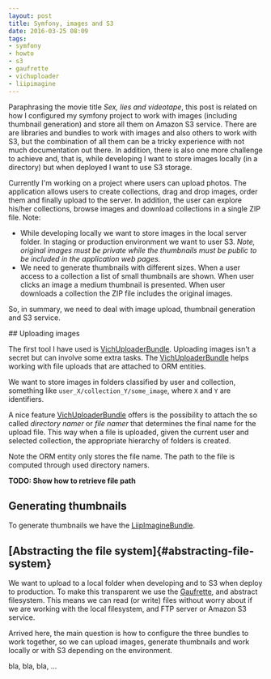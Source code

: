 ```yaml
---
layout: post
title: Symfony, images and S3
date: 2016-03-25 08:09
tags:
- symfony
- howto
- s3
- gaufrette
- vichuploader
- liipimagine
---
```


Paraphrasing the movie title *Sex, lies and videotape*, this post is related on how I configured my symfony project to work with images (including thumbnail generation) and store all them on Amazon S3 service. There are are libraries and bundles to work with images and also others to work with S3, but the combination of all them can be a tricky experience with not much documentation out there. In addition, there is also one more challenge to achieve and, that is, while developing I want to store images locally (in a directory) but when deployed I want to use S3 storage.

Currently I'm working on a project where users can upload photos. The application allows users to create collections, drag and drop images, order them and finally upload to the server. In addition, the user can explore his/her collections, browse images and download collections in a single ZIP file. Note:

- While developing locally we want to store images in the local server folder. In staging or production environment we want to user S3. *Note, original images must be private while the thumbnails must be public to be included in the application web pages.*
- We need to generate thumbnails with different sizes. When a user access to a collection a list of small thumbnails are shown. When user clicks an image a medium thumbnail is presented. When user downloads a collection the ZIP file includes the original images.

So, in summary, we need to deal with image upload, thumbnail generation and S3 service.

## Uploading images

The first tool I have used is [VichUploaderBundle](vichuploader). Uploading images isn't a secret but can involve some extra tasks. The [VichUploaderBundle](vichuploader) helps working with file uploads that are attached to ORM entities.

We want to store images in folders classified by user and collection, something like `user_X/collection_Y/some_image`, where `X` and `Y` are identifiers.

A nice feature [VichUploaderBundle](vichuploader) offers is the possibility to attach the so called *directory namer* or *file namer* that determines the final name for the upload file. This way when a file is uploaded, given the current user and selected collection, the appropriate hierarchy of folders is created.

Note the ORM entity only stores the file name. The path to the file is computed through used directory namers.

**TODO: Show how to retrieve file path**

## Generating thumbnails

To generate thumbnails we have the [LiipImagineBundle](liipimagine).



## [Abstracting the file system]{#abstracting-file-system}

We want to upload to a local folder when developing and to S3 when deploy to production. To make this transparent we use the [Gaufrette](gaufrette), and abstract filesystem. This means we can read (or write) files without worry about if we are working with the local filesystem, and FTP server or Amazon S3 service.

Arrived here, the main question is how to configure the three bundles to work together, so we can upload images, generate thumbnails and work locally or with S3 depending on the environment.

bla, bla, bla, ...


[gaufrette]: https://github.com/KnpLabs/Gaufrette
[uploader]: https://github.com/dustin10/VichUploaderBundle
[imagine]: https://github.com/liip/LiipImagineBundle
